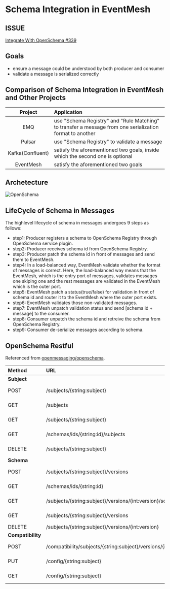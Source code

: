 # Schema Integration in EventMesh
## ISSUE
[Integrate With OpenSchema #339](#https://github.com/apache/incubator-eventmesh/issues/339)

## Goals
- ensure a message could be understood by both producer and consumer
- validate a message is serialized correctly

## Comparison of Schema Integration in EventMesh and Other Projects
Project | Application
:---: | :---
EMQ | use "Schema Registry" and "Rule Matching" to transfer a message from one serialization format to another
Pulsar | use "Schema Registry" to validate a message
Kafka(Confluent) | satisfy the aforementioned two goals, inside which the second one is optional
EventMesh | satisfy the aforementioned two goals

## Archetecture
![OpenSchema](https://user-images.githubusercontent.com/28994988/129255292-e61acc87-5250-4be5-ac9c-a099f6ef157c.png)
## LifeCycle of Schema in Messages
The highlevel lifecycle of schema in messages undergoes 9 steps as follows:
- step1: Producer registers a schema to OpenSchema Registry through OpenSchema service plugin.
- step2: Producer receives schema id from OpenSchema Registry.
- step3: Producer patch the schema id in front of messages and send them to EventMesh.
- step4: In a load-balanced way, EventMesh validate whether the format of messages is correct. Here, the load-balanced way means that the EventMesh, which is the entry port of messages, validates messages one skiping one and the rest messages are validated in the EventMesh which is the outer port.
- step5: EventMesh patch a status(true/false) for validation in front of schema id and router it to the EventMesh where the outer port exists.
- step6: EventMesh validates those non-validated messages.
- step7: EventMesh unpatch validation status and send [schema id + message] to the consumer.
- step8: Consumer unpatch the schema id and retreive the schema from OpenSchema Registry.
- step9: Consumer de-serialize messages according to schema.

## OpenSchema Restful
Referenced from [openmessaging/openschema](#https://github.com/openmessaging/openschema).

Method | URL | RequestBody | ResponseBody
:--- | :--- | :--- | :---
**Subject**|
POST | /subjects/{string:subject} | {subject:{JSON:subject}} | {subject:{JSON:subject}}
GET | /subjects | None | {subjects:{JSONArray:subjects}}
GET | /subjects/{string:subject} | None | {subject:{JSON:subject}}
GET | /schemas/ids/{string:id}/subjects | None | {subject:{JSON:subject}}
DELETE | /subjects/{string:subject} | None | [versions:{JSONArray:versions}]
**Schema**|
POST | /subjects/{string:subject}/versions | {schema:{JSON:schema}} | {id:{string:id}}
GET | /schemas/ids/{string:id} | None | {schema:{JSON:schema}}
GET | /subjects/{string:subject}/versions/{int:version}/schema | None | {schema:{JSON:schema}}
GET | /subjects/{string:subject}/versions | None | [versions:{JSONArray:versions}]
DELETE | /subjects/{string:subject}/versions/{int:version} | None | version:{int:version}
**Compatibility**|
POST | /compatibility/subjects/{string:subject}/versions/{int:version} | {schema:{JSON:schema}} | {is_compatible:{boolean:is_compatible}}
PUT | /config/{string:subject} | {"compatibility":{string:compatibility}} | {"compatibility":{string:compatibility}}
GET | /config/{string:subject} | None | {"compatibility":{string:compatibility}}